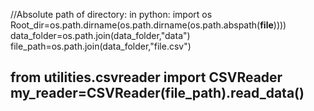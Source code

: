 //Absolute path of directory: in python:
import os
Root_dir=os.path.dirname(os.path.dirname(os.path.abspath(__file__))))
data_folder=os.path.join(data_folder,"data")
file_path=os.path.join(data_folder,"file.csv")

from utilities.csvreader import CSVReader
my_reader=CSVReader(file_path).read_data()
---------------------------------------------------------------------
